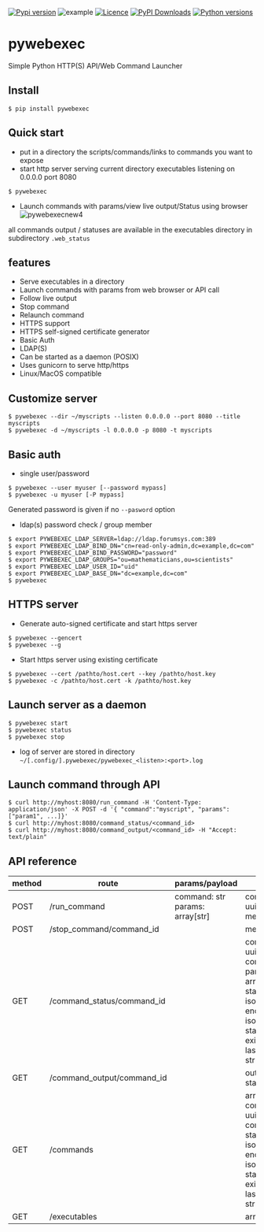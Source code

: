 [![Pypi version](https://img.shields.io/pypi/v/pywebexec.svg)](https://pypi.org/project/pywebexec/)
![example](https://github.com/joknarf/pywebexec/actions/workflows/python-publish.yml/badge.svg)
[![Licence](https://img.shields.io/badge/licence-MIT-blue.svg)](https://shields.io/)
[![PyPI Downloads](https://static.pepy.tech/badge/pywebexec)](https://pepy.tech/projects/pywebexec)
[![Python versions](https://img.shields.io/badge/python-3.6+-blue.svg)](https://shields.io/)

# pywebexec
Simple Python HTTP(S) API/Web Command Launcher

## Install
```
$ pip install pywebexec
```

## Quick start

* put in a directory the scripts/commands/links to commands you want to expose
* start http server serving current directory executables listening on 0.0.0.0 port 8080
```shell
$ pywebexec
```

* Launch commands with params/view live output/Status using browser
![pywebexecnew4](https://github.com/user-attachments/assets/55e9058c-d2d9-470e-b3ea-60b10dfc7fce)

all commands output / statuses are available in the executables directory in subdirectory `.web_status`

## features

* Serve executables in a directory
* Launch commands with params from web browser or API call
* Follow live output
* Stop command
* Relaunch command
* HTTPS support
* HTTPS self-signed certificate generator
* Basic Auth
* LDAP(S)
* Can be started as a daemon (POSIX)
* Uses gunicorn to serve http/https
* Linux/MacOS compatible

## Customize server
```shell
$ pywebexec --dir ~/myscripts --listen 0.0.0.0 --port 8080 --title myscripts
$ pywebexec -d ~/myscripts -l 0.0.0.0 -p 8080 -t myscripts
```

## Basic auth 

* single user/password
```shell
$ pywebexec --user myuser [--password mypass]
$ pywebexec -u myuser [-P mypass]
```
Generated password is given if no `--pasword` option

* ldap(s) password check / group member
```shell
$ export PYWEBEXEC_LDAP_SERVER=ldap://ldap.forumsys.com:389
$ export PYWEBEXEC_LDAP_BIND_DN="cn=read-only-admin,dc=example,dc=com"
$ export PYWEBEXEC_LDAP_BIND_PASSWORD="password"
$ export PYWEBEXEC_LDAP_GROUPS="ou=mathematicians,ou=scientists"
$ export PYWEBEXEC_LDAP_USER_ID="uid"
$ export PYWEBEXEC_LDAP_BASE_DN="dc=example,dc=com"
$ pywebexec
```
## HTTPS server

* Generate auto-signed certificate and start https server
```shell
$ pywebexec --gencert
$ pywebexec --g
```

* Start https server using existing certificate
```shell
$ pywebexec --cert /pathto/host.cert --key /pathto/host.key
$ pywebexec -c /pathto/host.cert -k /pathto/host.key
```

## Launch server as a daemon

```shell
$ pywebexec start
$ pywebexec status
$ pywebexec stop
```
* log of server are stored in directory `~/[.config/].pywebexec/pywebexec_<listen>:<port>.log`

## Launch command through API

```shell
$ curl http://myhost:8080/run_command -H 'Content-Type: application/json' -X POST -d '{ "command":"myscript", "params":["param1", ...]}'
$ curl http://myhost:8080/command_status/<command_id>
$ curl http://myhost:8080/command_output/<command_id> -H "Accept: text/plain"
```

## API reference


| method    | route                       | params/payload     | returns
|-----------|-----------------------------|--------------------|---------------------|
| POST      | /run_command                | command: str<br>params: array[str]       | command_id: uuid<br>message: str    |
| POST      | /stop_command/command_id    |                    | message: str        |
| GET       | /command_status/command_id  |                    | command_id: uuid<br>command: str<br>params: array[str]<br>start_time: isotime<br>end_time: isotime<br>status: str<br>exit_code: int<br>last_output_line: str      |
| GET       | /command_output/command_id  |                    | output: str<br>status: str         |
| GET       | /commands                   |                    | array of<br>command_id: uuid<br>command: str<br>start_time: isotime<br>end_time: isotime<br>status: str<br>exit_code: int<br>last_output_line: str      |
| GET       | /executables                |                    | array of str        |
